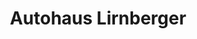 ---
title: "Autohaus Lirnberger"
url: /waidhofen-an-der-thaya/autohaus-lirnberger/
shop: Autohaus
---